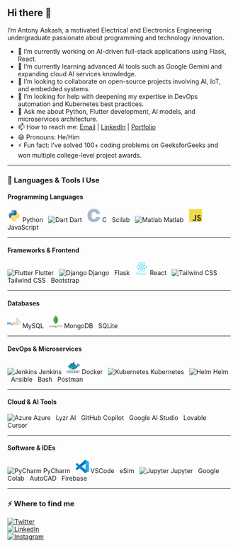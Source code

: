 ## Hi there 👋

I’m Antony Aakash, a motivated Electrical and Electronics Engineering undergraduate passionate about programming and technology innovation. 

- 🔭 I’m currently working on AI-driven full-stack applications using Flask, React.
- 🌱 I’m currently learning advanced AI tools such as Google Gemini and expanding cloud AI services knowledge.
- 👯 I’m looking to collaborate on open-source projects involving AI, IoT, and embedded systems.
- 🤔 I’m looking for help with deepening my expertise in DevOps automation and Kubernetes best practices.
- 💬 Ask me about Python, Flutter development, AI models, and microservices architecture.
- 📫 How to reach me: [Email](mailto:aakash2005s@gmail.com) | [LinkedIn](https://www.linkedin.com/in/antony-aakash-s) | [Portfolio](https://www.aakashas25.github.io/antony-aakash-s/)
- 😄 Pronouns: He/Him
- ⚡ Fun fact: I’ve solved 100+ coding problems on GeeksforGeeks and won multiple college-level project awards.

---

### 🚀 Languages & Tools I Use

#### Programming Languages  
<img src="https://raw.githubusercontent.com/devicons/devicon/master/icons/python/python-original.svg" alt="Python" width="30"/> Python &nbsp;
<img src="https://www.vectorlogo.zone/logos/dartlang/dartlang-icon.svg" alt="Dart" width="30"/> Dart &nbsp;
<img src="https://raw.githubusercontent.com/devicons/devicon/master/icons/c/c-original.svg" alt="C" width="30"/> C &nbsp;
Scilab &nbsp;
<img src="https://upload.wikimedia.org/wikipedia/commons/2/21/Matlab_Logo.png" alt="Matlab" width="30"/> Matlab &nbsp;
<img src="https://raw.githubusercontent.com/devicons/devicon/master/icons/javascript/javascript-original.svg" alt="JavaScript" width="30"/> JavaScript  

---

#### Frameworks & Frontend  
<img src="https://www.vectorlogo.zone/logos/flutterio/flutterio-icon.svg" alt="Flutter" width="30"/> Flutter &nbsp;
<img src="https://cdn.worldvectorlogo.com/logos/django.svg" alt="Django" width="30"/> Django &nbsp;
Flask &nbsp;
<img src="https://raw.githubusercontent.com/devicons/devicon/master/icons/react/react-original-wordmark.svg" alt="React" width="30"/> React &nbsp;
<img src="https://www.vectorlogo.zone/logos/tailwindcss/tailwindcss-icon.svg" alt="Tailwind CSS" width="30"/> Tailwind CSS &nbsp;
Bootstrap  

---

#### Databases  
<img src="https://raw.githubusercontent.com/devicons/devicon/master/icons/mysql/mysql-original-wordmark.svg" alt="MySQL" width="30"/> MySQL &nbsp;
<img src="https://raw.githubusercontent.com/devicons/devicon/master/icons/mongodb/mongodb-original-wordmark.svg" alt="MongoDB" width="30"/> MongoDB &nbsp;
SQLite  

---

#### DevOps & Microservices  
<img src="https://www.vectorlogo.zone/logos/jenkins/jenkins-icon.svg" alt="Jenkins" width="30"/> Jenkins &nbsp;
<img src="https://raw.githubusercontent.com/devicons/devicon/master/icons/docker/docker-original-wordmark.svg" alt="Docker" width="30"/> Docker &nbsp;
<img src="https://www.vectorlogo.zone/logos/kubernetes/kubernetes-icon.svg" alt="Kubernetes" width="30"/> Kubernetes &nbsp;
<img src="https://helm.sh/img/helm.svg" alt="Helm" width="30"/> Helm &nbsp;
Ansible &nbsp;
Bash &nbsp;
Postman  

---

#### Cloud & AI Tools  
<img src="https://www.vectorlogo.zone/logos/microsoft_azure/microsoft_azure-icon.svg" alt="Azure" width="30"/> Azure &nbsp;
Lyzr AI &nbsp;
GitHub Copilot &nbsp;
Google AI Studio &nbsp;
Lovable &nbsp;
Cursor  

---

#### Software & IDEs  
<img src="https://resources.jetbrains.com/storage/products/pycharm/img/meta/pycharm_logo_300x300.png" alt="PyCharm" width="30"/> PyCharm &nbsp;
<img src="https://raw.githubusercontent.com/devicons/devicon/master/icons/vscode/vscode-original.svg" alt="VSCode" width="30"/> VSCode &nbsp;
eSim &nbsp;
<img src="https://jupyter.org/assets/homepage/main-logo.svg" alt="Jupyter" width="30"/> Jupyter &nbsp;
Google Colab &nbsp;
AutoCAD &nbsp;
Firebase 






---

### ⚡️ Where to find me

[![Twitter](https://img.shields.io/badge/twitter-x?style=for-the-badge&logo=x&logoColor=white&color=%230f1419)](https://x.com/AakashAS22)  
[![LinkedIn](https://img.shields.io/badge/linkedin-logo?style=for-the-badge&logo=linkedin&logoColor=white&color=%230a77b6)](https://www.linkedin.com/in/antony-aakash-s)  
[![Instagram](https://img.shields.io/badge/instagram-logo?style=for-the-badge&logo=instagram&logoColor=white&color=%23F35369)](https://www.instagram.com/_aakash_22_)
